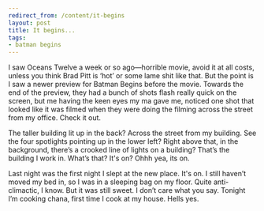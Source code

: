 ```yaml
---
redirect_from: /content/it-begins
layout: post
title: It begins...
tags:
- batman begins
---
```

I saw Oceans Twelve a week or so ago—horrible movie, avoid it at all costs, unless you think Brad Pitt is ‘hot’ or some lame shit like that. But the point is I saw a newer preview for Batman Begins before the movie. Towards the end of the preview, they had a bunch of shots flash really quick on the screen, but me having the keen eyes my ma gave me, noticed one shot that looked like it was filmed when they were doing the filming across the street from my office. Check it out.

The taller building lit up in the back? Across the street from my building. See the four spotlights pointing up in the lower left? Right above that, in the background, there’s a crooked line of lights on a building? That’s the building I work in. What’s that? It's on? Ohhh yea, its on.

Last night was the first night I slept at the new place. It's on. I still haven’t moved my bed in, so I was in a sleeping bag on my floor. Quite anti-climactic, I know. But it was still sweet. I don’t care what you say. Tonight I’m cooking chana, first time I cook at my house. Hells yes.

